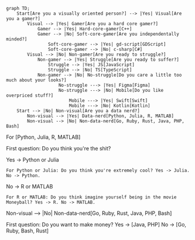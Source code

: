 ```mermaid
graph TD;
    Start[Are you a visually oriented person?] --> |Yes| Visual[Are you a gamer?]
        Visual --> |Yes| Gamer[Are you a hard core gamer?]
            Gamer --> |Yes| Hard-core-gamer[C++]
            Gamer --> |No| Soft-core-gamer[Are you independentally minded?]
                Soft-core-gamer --> |Yes| gd-script[GDScript]
                Soft-core-gamer --> |No| c-sharp[C#]
        Visual --> |No| Non-gamer[Are you ready to struggle?]
            Non-gamer --> |Yes| Struggle[Are you ready to suffer?]
                Struggle --> |Yes| JS[JavaScript]
                Struggle --> |No| TS[TypeScript]
            Non-gamer --> |No| No-struggle[Do you care a little too much about your looks?]
                    No-struggle ---> |Yes| Figma[Figma]
                    No-struggle ---> |No| Mobile[Do you like overpriced stuff?]
                        Mobile ---> |Yes| Swift[Swift]
                        Mobile ---> |No| Kotlin[Kotlin]
    Start --> |No| Non-visual[Are you a data nerd?]
        Non-visual --> |Yes| Data-nerd[Python, Julia, R, MATLAB]
        Non-visual --> |No| Non-data-nerd[Go, Ruby, Rust, Java, PHP, Bash]
```

For [Python, Julia, R, MATLAB]

First question: Do you think you're the shit?

Yes -> Python or Julia

    For Python or Julia: Do you think you're extremely cool? Yes -> Julia. No -> Python.

No -> R or MATLAB

    For R or MATLAB: Do you think imagine yourself being in the movie Moneyball? Yes -> R. No -> MATLAB.


Non-visual --> |No| Non-data-nerd[Go, Ruby, Rust, Java, PHP, Bash]

First question: Do you want to make money? Yes -> [Java, PHP] No -> [Go, Ruby, Bash, Rust]
